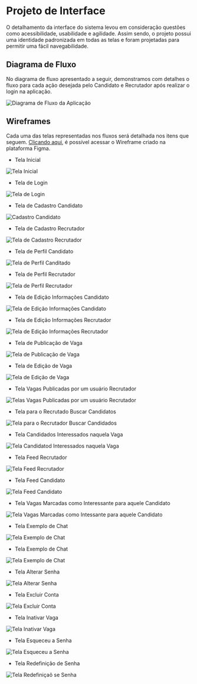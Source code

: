 # Projeto de Interface

O detalhamento da interface do sistema levou em consideração questões como acessibilidade, usabilidade e agilidade. Assim sendo, o projeto possui uma identidade padronizada em todas as telas e foram projetadas para permitir uma fácil navegabilidade.

## Diagrama de Fluxo

No diagrama de fluxo apresentado a seguir, demonstramos com detalhes o fluxo para cada ação desejada pelo Candidato e Recrutador após realizar o login na aplicação.

![Diagrama de Fluxo da Aplicação](img/diagrama-fluxo.png)

## Wireframes

Cada uma das telas representadas nos fluxos será detalhada nos itens que seguem. [Clicando aqui](https://www.figma.com/file/g0qeIRLtNufDiLjtuHEUXB/EmpregaMe?type=design&node-id=1%3A2&mode=design&t=dyVQ5HyXvHk7HR8y-1), é possível acessar o Wireframe criado na plataforma Figma.

- Tela Inicial

![Tela Inicial](img/wireframes/home-page.png)

- Tela de Login

![Tela de Login](img/wireframes/login-page.png)

- Tela de Cadastro Candidato

![Cadastro Candidato](img/wireframes/cadastro-candidato.png)

- Tela de Cadastro Recrutador

![Tela de Cadastro Recrutador](img/wireframes/cadastro-page.png)

- Tela de Perfil Candidato

![Tela de Perfil Canditado](img/wireframes/perfil-candidato.png)

- Tela de Perfil Recrutador

![Tela de Perfil Recrutador](img/wireframes/perfil-recrutador.png)

- Tela de Edição Informações Candidato

![Tela de Edição Informações Candidato](img/wireframes/editar-infos.png)

- Tela de Edição Informações Recrutador

![Tela de Edição Informações Recrutador](img/wireframes/editar-infos-2.png)

- Tela de Publicação de Vaga

![Tela de Publicação de Vaga](img/wireframes/publicar-vaga.png)

- Tela de Edição de Vaga

![Tela de Edição de Vaga](img/wireframes/editar-vaga.png)

- Tela Vagas Publicadas por um usuário Recrutador

![Telas Vagas Publicadas por um usuário Recrutador](img/wireframes/recrutador-minhas-vagas.png)

- Tela para o Recrutado Buscar Candidatos

![Tela para o Recrutador Buscar Candidados](img/wireframes/recrutador-buscar-candidatos.png)

- Tela Candidados Interessados naquela Vaga

![Tela Candidatod Interessados naquela Vaga](img/wireframes/candidatos-interessados.png)

- Tela Feed Recrutador

![Tela Feed Recrutador](img/wireframes/feed-recrutador.png)

- Tela Feed Candidato

![Tela Feed Candidato](img/wireframes/feed-candidato.png)

- Tela Vagas Marcadas como Interessante para aquele Candidato

![Tela Vagas Marcadas como Intessante para aquele Candidato](img/wireframes/cadastro-vagas-interessei.png)

- Tela Exemplo de Chat

![Tela Exemplo de Chat](img/wireframes/chat-1.png)

- Tela Exemplo de Chat

![Tela Exemplo de Chat](img/wireframes/chat-2.png)

- Tela Alterar Senha

![Tela Alterar Senha](img/wireframes/alterar-senha.png)

- Tela Excluir Conta

![Tela Excluir Conta](img/wireframes/exluir-conta.png)

- Tela Inativar Vaga

![Tela Inativar Vaga](img/wireframes/inativar-vaga.png)

- Tela Esqueceu a Senha

![Tela Esqueceu a Senha](img/wireframes/esqueceu-senha)

- Tela Redefinição de Senha

![Tela Redefiniçaõ se Senha](img/wireframes/codigo-esqueceu-senha.png)
